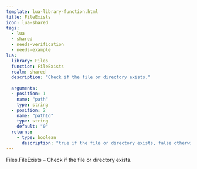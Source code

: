 ```yaml
---
template: lua-library-function.html
title: FileExists
icon: lua-shared
tags:
  - lua
  - shared
  - needs-verification
  - needs-example
lua:
  library: Files
  function: FileExists
  realm: shared
  description: "Check if the file or directory exists."
  
  arguments:
  - position: 1
    name: "path"
    type: string
  - position: 2
    name: "pathId"
    type: string
    default: "0"
  returns:
    - type: boolean
      description: "true if the file or directory exists, false otherwise."
---
```


<div class="lua__search__keywords">
Files.FileExists &#x2013; Check if the file or directory exists.
</div>
